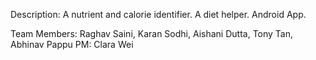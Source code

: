 Description:
    A nutrient and calorie identifier. 
    A diet helper. 
    Android App. 

Team Members: 
    Raghav Saini, Karan Sodhi, Aishani Dutta, Tony Tan, Abhinav Pappu PM: Clara Wei